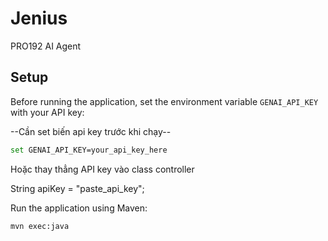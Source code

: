 # Jenius
PRO192 AI Agent

## Setup

Before running the application, set the environment variable `GENAI_API_KEY` with your API key:

--Cần set biến api key trước khi chạy--
```bash
set GENAI_API_KEY=your_api_key_here
```

Hoặc thay thẳng API key vào class controller

String apiKey = "paste_api_key";

Run the application using Maven:

```bash
mvn exec:java
```
